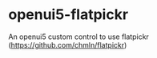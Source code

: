 # openui5-flatpickr
An openui5 custom control to use flatpickr (https://github.com/chmln/flatpickr)
